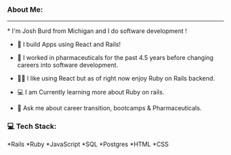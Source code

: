 ### About Me: 
<hr/>
* I'm Josh Burd from Michigan and I do software development !

* 🔨  I build Apps using React and Rails!

* 💉  I worked in pharmaceuticals for the past 4.5 years before changing careers into software development.

* 👨‍🎓  I like using React but as of right now enjoy Ruby on Rails backend.

* 💻  I am Currently learning more about Ruby on rails.

* 💬  Ask me about career transition, bootcamps & Pharmaceuticals.
### 💻 Tech Stack:
*Rails *Ruby *JavaScript *SQL *Postgres *HTML *CSS 
<i class="devicon-ruby-plain-wordmark colored"></i>
          

          

